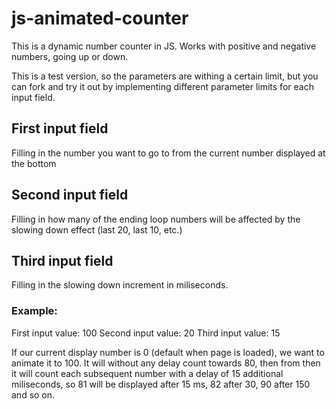 # js-animated-counter
This is a dynamic number counter in JS. Works with positive and negative numbers, going up or down.

This is a test version, so the parameters are withing a certain limit, but you can fork and try it out by implementing different parameter limits for each input field.

## First input field
Filling in the number you want to go to from the current number displayed at the bottom

## Second input field
Filling in how many of the ending loop numbers will be affected by the slowing down effect (last 20, last 10, etc.)

## Third input field
Filling in the slowing down increment in miliseconds.

### Example:
First input value: 100
Second input value: 20
Third input value: 15

If our current display number is 0 (default when page is loaded), we want to animate it to 100. It will without any delay count towards 80, then from then it will count each subsequent number with a delay of 15 additional miliseconds, so 81 will be displayed after 15 ms, 82 after 30, 90 after 150 and so on.

